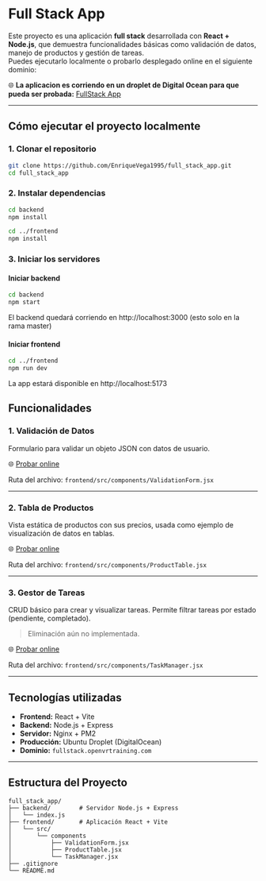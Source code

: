 # Full Stack App

Este proyecto es una aplicación **full stack** desarrollada con **React + Node.js**, que demuestra funcionalidades básicas como validación de datos, manejo de productos y gestión de tareas.  
Puedes ejecutarlo localmente o probarlo desplegado online en el siguiente dominio:

🌐 **La aplicacion es corriendo en un droplet de Digital Ocean para que pueda ser probada:** [FullStack App](https://fullstack.openvrtraining.com)

---

## Cómo ejecutar el proyecto localmente

### 1. Clonar el repositorio

```bash
git clone https://github.com/EnriqueVega1995/full_stack_app.git
cd full_stack_app
```

### 2. Instalar dependencias

```bash
cd backend
npm install
```

```bash
cd ../frontend
npm install
```

### 3. Iniciar los servidores

#### Iniciar backend

```bash
cd backend
npm start
```
El backend quedará corriendo en http://localhost:3000 (esto solo en la rama master)

#### Iniciar frontend

```bash
cd ../frontend
npm run dev
```
La app estará disponible en http://localhost:5173

## Funcionalidades

### 1. Validación de Datos

Formulario para validar un objeto JSON con datos de usuario.

🌐 [Probar online](https://fullstack.openvrtraining.com)

Ruta del archivo: `frontend/src/components/ValidationForm.jsx`

---

### 2. Tabla de Productos

Vista estática de productos con sus precios, usada como ejemplo de visualización de datos en tablas.

🌐 [Probar online](https://fullstack.openvrtraining.com)

Ruta del archivo: `frontend/src/components/ProductTable.jsx`

---

### 3. Gestor de Tareas

CRUD básico para crear y visualizar tareas. Permite filtrar tareas por estado (pendiente, completado).

> Eliminación aún no implementada.

🌐 [Probar online](https://fullstack.openvrtraining.com)

Ruta del archivo: `frontend/src/components/TaskManager.jsx`

---

## Tecnologías utilizadas

- **Frontend:** React + Vite  
- **Backend:** Node.js + Express  
- **Servidor:** Nginx + PM2  
- **Producción:** Ubuntu Droplet (DigitalOcean)  
- **Dominio:** `fullstack.openvrtraining.com`

---

## Estructura del Proyecto

```
full_stack_app/
├── backend/        # Servidor Node.js + Express
│   └── index.js
├── frontend/       # Aplicación React + Vite
│   └── src/
│       └── components
│           ├── ValidationForm.jsx
│           ├── ProductTable.jsx
│           └── TaskManager.jsx
├── .gitignore
└── README.md
```

